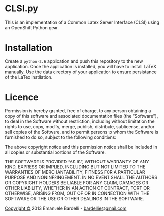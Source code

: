 # CLSI.py

This is an implementation of a Common Latex Server Interface (CLSI) using an OpenShift Python gear.

# Installation
Create a `python-2.6` application and push this repository to the new application. Once the application is installed, you will have to install LaTeX manually. Use the data directory of your application to ensure persistance of the LaTex instllation.

# Licence
Permission is hereby granted, free of charge, to any person obtaining a copy of this software and associated documentation files (the “Software”), to deal in the Software without restriction, including without limitation the rights to use, copy, modify, merge, publish, distribute, sublicense, and/or sell copies of the Software, and to permit persons to whom the Software is furnished to do so, subject to the following conditions:

The above copyright notice and this permission notice shall be included in all copies or substantial portions of the Software.

THE SOFTWARE IS PROVIDED “AS IS”, WITHOUT WARRANTY OF ANY KIND, EXPRESS OR IMPLIED, INCLUDING BUT NOT LIMITED TO THE WARRANTIES OF MERCHANTABILITY, FITNESS FOR A PARTICULAR PURPOSE AND NONINFRINGEMENT. IN NO EVENT SHALL THE AUTHORS OR COPYRIGHT HOLDERS BE LIABLE FOR ANY CLAIM, DAMAGES OR OTHER LIABILITY, WHETHER IN AN ACTION OF CONTRACT, TORT OR OTHERWISE, ARISING FROM, OUT OF OR IN CONNECTION WITH THE SOFTWARE OR THE USE OR OTHER DEALINGS IN THE SOFTWARE.

[Copyright ©](http://pacbard.mit-license.org/) 2013 Emanuele Bardelli - bardellie@gmail.com
